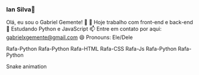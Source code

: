 ### Ian Silva👋


Olá, eu sou o Gabriel Gemente! 👋
🔭 Hoje trabalho com front-end e back-end
🌱 Estudando Python e JavaScript
📫 Entre em contato por aqui: gabrielxgemente@gmail.com
😄 Pronouns: Ele/Dele
 

Rafa-Python Rafa-Python Rafa-HTML Rafa-CSS Rafa-Js Rafa-Python Rafa-Python
 

Snake animation
